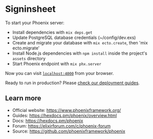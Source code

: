 # Signinsheet

To start your Phoenix server:

  * Install dependencies with `mix deps.get`
  * Update PostgreSQL database credentials (~/config/dev.exs)
  * Create and migrate your database with `mix ecto.create`, then 'mix ecto.migrate'
  * Install Node.js dependencies with `npm install` inside the project's `assets` directory
  * Start Phoenix endpoint with `mix phx.server`

Now you can visit [`localhost:4000`](http://localhost:4000) from your browser.

Ready to run in production? Please [check our deployment guides](https://hexdocs.pm/phoenix/deployment.html).

## Learn more

  * Official website: https://www.phoenixframework.org/
  * Guides: https://hexdocs.pm/phoenix/overview.html
  * Docs: https://hexdocs.pm/phoenix
  * Forum: https://elixirforum.com/c/phoenix-forum
  * Source: https://github.com/phoenixframework/phoenix
